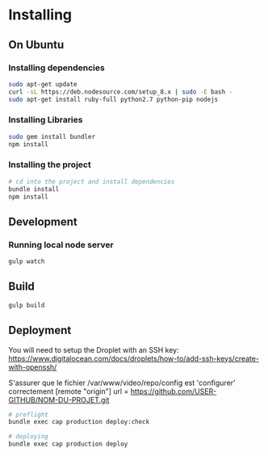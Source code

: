 # Installing

## On Ubuntu

### Installing dependencies

```bash
sudo apt-get update
curl -sL https://deb.nodesource.com/setup_8.x | sudo -E bash -
sudo apt-get install ruby-full python2.7 python-pip nodejs
```

### Installing Libraries

```bash
sudo gem install bundler
npm install
```

### Installing the project

```bash
# cd into the project and install dependencies
bundle install
npm install
```

## Development

### Running local node server

```bash
gulp watch
```

## Build

```bash
gulp build
```

## Deployment

You will need to setup the Droplet with an SSH key: <https://www.digitalocean.com/docs/droplets/how-to/add-ssh-keys/create-with-openssh/>

S'assurer que le fichier /var/www/video/repo/config est 'configurer' correctement
[remote "origin"]
    url = https://github.com/USER-GITHUB/NOM-DU-PROJET.git

```bash
# preflight
bundle exec cap production deploy:check

# deploying
bundle exec cap production deploy
```